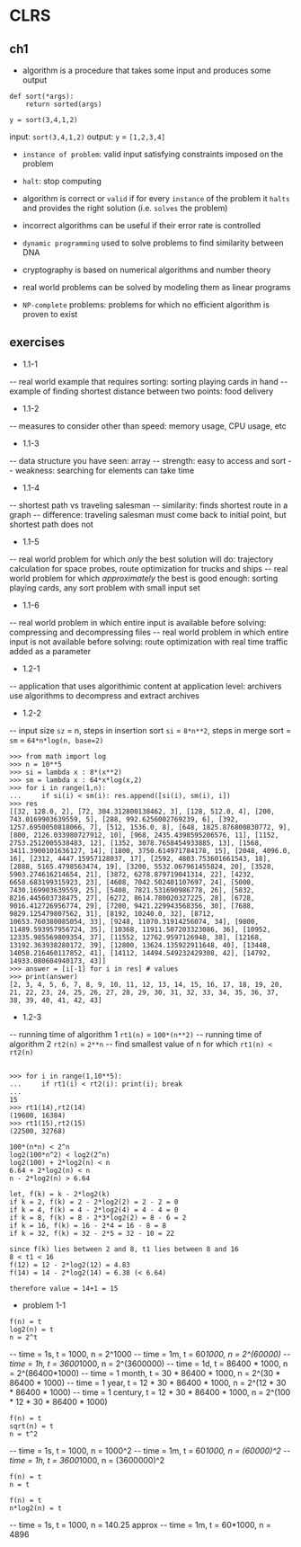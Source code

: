 # CLRS

## ch1

- algorithm is a procedure that takes some input and produces some output

```
def sort(*args):
	return sorted(args)
```

`y = sort(3,4,1,2)`

input: `sort(3,4,1,2)`
output: `y` = `[1,2,3,4]`

- `instance of problem`: valid input satisfying constraints imposed on the problem
- `halt`: stop computing

- algorithm is correct or `valid` if for every `instance` of the problem it `halts` and provides the right solution (i.e. `solves` the problem)
- incorrect algorithms can be useful if their error rate is controlled

- `dynamic programming` used to solve problems to find similarity between DNA 
- cryptography is based on numerical algorithms and number theory

- real world problems can be solved by modeling them as linear programs

- `NP-complete` problems: problems for which no efficient algorithm is proven to exist

## exercises

- 1.1-1

-- real world example that requires sorting: sorting playing cards in hand
-- example of finding shortest distance between two points: food delivery

- 1.1-2

-- measures to consider other than speed: memory usage, CPU usage, etc

- 1.1-3

-- data structure you have seen: array
-- strength: easy to access and sort
-- weakness: searching for elements can take time

- 1.1-4

-- shortest path vs traveling salesman
-- similarity: finds shortest route in a graph
-- difference: traveling salesman must come back to initial point, but shortest path does not

- 1.1-5

-- real world problem for which _only_ the best solution will do: trajectory calculation for space probes, route optimization for trucks and ships
-- real world problem for which _approximately_ the best is good enough: sorting playing cards, any sort problem with small input set

- 1.1-6

-- real world problem in which entire input is available before solving: compressing and decompressing files
-- real world problem in which entire input is not available before solving: route optimization with real time traffic added as a parameter

- 1.2-1

-- application that uses algorithimic content at application level: archivers use algorithms to decompress and extract archives

- 1.2-2

-- input size `sz` = n, steps in insertion sort `si` = `8*n**2`, steps in merge sort = `sm` = `64*n*log(n, base=2)`

```
>>> from math import log
>>> n = 10**5
>>> si = lambda x : 8*(x**2)
>>> sm = lambda x : 64*x*log(x,2)
>>> for i in range(1,n):
...     if si(i) < sm(i): res.append([si(i), sm(i), i])
>>> res
[[32, 128.0, 2], [72, 304.312800138462, 3], [128, 512.0, 4], [200, 743.0169903639559, 5], [288, 992.6256002769239, 6], [392, 1257.6950050818066, 7], [512, 1536.0, 8], [648, 1825.876800830772, 9], [800, 2126.033980727912, 10], [968, 2435.4398595206576, 11], [1152, 2753.2512005538483, 12], [1352, 3078.7658454933885, 13], [1568, 3411.3900101636127, 14], [1800, 3750.614971784178, 15], [2048, 4096.0, 16], [2312, 4447.15957128037, 17], [2592, 4803.753601661543, 18], [2888, 5165.4798563474, 19], [3200, 5532.067961455824, 20], [3528, 5903.274616214654, 21], [3872, 6278.879719041314, 22], [4232, 6658.683199315923, 23], [4608, 7042.502401107697, 24], [5000, 7430.169903639559, 25], [5408, 7821.531690986778, 26], [5832, 8216.445603738475, 27], [6272, 8614.780020327225, 28], [6728, 9016.412726956774, 29], [7200, 9421.229943568356, 30], [7688, 9829.125479807562, 31], [8192, 10240.0, 32], [8712, 10653.760380085054, 33], [9248, 11070.31914256074, 34], [9800, 11489.593957956724, 35], [10368, 11911.507203323086, 36], [10952, 12335.985569809354, 37], [11552, 12762.9597126948, 38], [12168, 13192.363938280172, 39], [12800, 13624.135922911648, 40], [13448, 14058.216460117852, 41], [14112, 14494.549232429308, 42], [14792, 14933.080604940173, 43]]
>>> answer = [i[-1] for i in res] # values
>>> print(answer)
[2, 3, 4, 5, 6, 7, 8, 9, 10, 11, 12, 13, 14, 15, 16, 17, 18, 19, 20, 21, 22, 23, 24, 25, 26, 27, 28, 29, 30, 31, 32, 33, 34, 35, 36, 37, 38, 39, 40, 41, 42, 43]
```

- 1.2-3

-- running time of algorithm 1 `rt1(n)` = `100*(n**2)`
-- running time of algorithm 2 `rt2(n)` = `2**n`
-- find smallest value of n for which `rt1(n) < rt2(n)`

```

>>> for i in range(1,10**5):
...     if rt1(i) < rt2(i): print(i); break
... 
15
>>> rt1(14),rt2(14)
(19600, 16384)
>>> rt1(15),rt2(15)
(22500, 32768)
```

```
100*(n*n) < 2^n
log2(100*n^2) < log2(2^n)
log2(100) + 2*log2(n) < n
6.64 + 2*log2(n) < n
n - 2*log2(n) > 6.64

let, f(k) = k - 2*log2(k) 
if k = 2, f(k) = 2 - 2*log2(2) = 2 - 2 = 0
if k = 4, f(k) = 4 - 2*log2(4) = 4 - 4 = 0
if k = 8, f(k) = 8 - 2*3*log2(2) = 8 - 6 = 2
if k = 16, f(k) = 16 - 2*4 = 16 - 8 = 8
if k = 32, f(k) = 32 - 2*5 = 32 - 10 = 22

since f(k) lies between 2 and 8, t1 lies between 8 and 16
8 < t1 < 16
f(12) = 12 - 2*log2(12) = 4.83
f(14) = 14 - 2*log2(14) = 6.38 (< 6.64)

therefore value = 14+1 = 15
```

- problem 1-1

```
f(n) = t
log2(n) = t
n = 2^t
```

-- time = 1s, t = 1000, n = 2^1000
-- time = 1m, t = 60*1000, n = 2^(60000)
-- time = 1h, t = 3600*1000, n = 2^(3600000)
-- time = 1d, t = 86400 * 1000, n = 2^(86400*1000)
-- time = 1 month, t = 30 * 86400 * 1000, n = 2^(30 * 86400 * 1000)
-- time = 1 year, t = 12 * 30 * 86400 * 1000, n = 2^(12 * 30 * 86400 * 1000)
-- time = 1 century, t = 12 * 30 * 86400 * 1000, n = 2^(100 * 12 * 30 * 86400 * 1000)

```
f(n) = t
sqrt(n) = t
n = t^2
```

-- time = 1s, t = 1000, n = 1000^2
-- time = 1m, t = 60*1000, n = (60000)^2
-- time = 1h, t = 3600*1000, n = (3600000)^2

```
f(n) = t
n = t
```

```
f(n) = t
n*log2(n) = t
```

-- time = 1s, t = 1000, n = 140.25 approx
-- time = 1m, t = 60*1000, n = 4896
